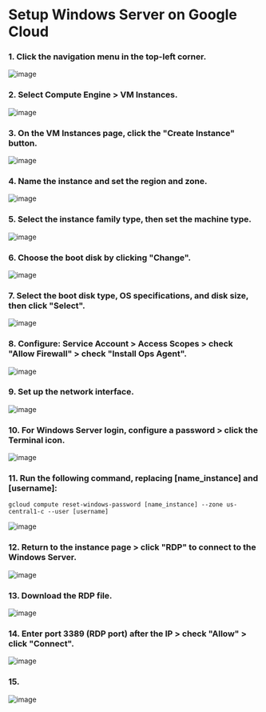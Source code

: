 # Setup Windows Server on Google Cloud

### 1. Click the navigation menu in the top-left corner.
![image](https://github.com/user-attachments/assets/67d6a8ae-24e1-4f1e-aea1-0fcd58b54c5f)

### 2. Select Compute Engine > VM Instances.
![image](https://github.com/user-attachments/assets/143d3e5f-9d7f-48be-b88e-9e9f3837471f)

### 3. On the VM Instances page, click the "Create Instance" button.
![image](https://github.com/user-attachments/assets/99396153-6ebe-477f-9a86-856da4fd24d3)

### 4. Name the instance and set the region and zone.
![image](https://github.com/user-attachments/assets/806db4db-f359-4099-ba5b-295e1ada1ada)

### 5. Select the instance family type, then set the machine type.
![image](https://github.com/user-attachments/assets/48cf2062-7347-42aa-9759-42c7097c11ae)

### 6. Choose the boot disk by clicking "Change".
![image](https://github.com/user-attachments/assets/372b8bfa-4b15-4c8b-a9d0-c388a412646b)

### 7. Select the boot disk type, OS specifications, and disk size, then click "Select".
![image](https://github.com/user-attachments/assets/cb6803ff-d02f-4336-957a-cf30fba926e3)

### 8. Configure: Service Account > Access Scopes > check "Allow Firewall" > check "Install Ops Agent".
![image](https://github.com/user-attachments/assets/1e212854-0462-401d-bbe8-26bfe26e7ed5)

### 9. Set up the network interface.
![image](https://github.com/user-attachments/assets/af66bcae-43e2-4e64-9360-a708b8f7e4a6)

### 10. For Windows Server login, configure a password > click the Terminal icon.
![image](https://github.com/user-attachments/assets/a42509fc-4df9-44c7-8458-80a685bc2226)

### 11. Run the following command, replacing [name_instance] and [username]:
```
gcloud compute reset-windows-password [name_instance] --zone us-central1-c --user [username]
```
![image](https://github.com/user-attachments/assets/4699c6f0-8761-4188-9453-106b5ff5fa65)

### 12. Return to the instance page > click "RDP" to connect to the Windows Server.
![image](https://github.com/user-attachments/assets/4e83a2be-113a-45b1-a89b-6b66746e06fa)

### 13. Download the RDP file.
![image](https://github.com/user-attachments/assets/353c14df-4892-4f2e-b0ff-17241273e657)

### 14. Enter port 3389 (RDP port) after the IP > check "Allow" > click "Connect".
![image](https://github.com/user-attachments/assets/1a136b34-fd90-4ea0-b6f1-34b078733f98)

### 15. 
![image](https://github.com/user-attachments/assets/526133e4-7419-43c3-9027-44b54699c681)

